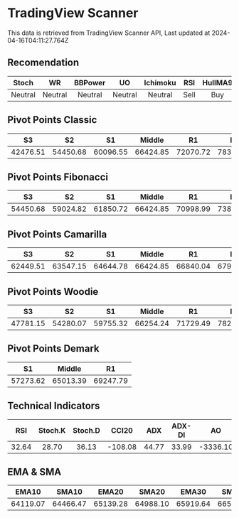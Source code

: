 # TradingView Scanner
This data is retrieved from TradingView Scanner API, Last updated at 2024-04-16T04:11:27.764Z

## Recomendation
| Stoch | WR | BBPower | UO | Ichimoku | RSI | HullMA9 |
| :---: | :---: | :---: | :---: | :---: | :---: | :---: |
| Neutral | Neutral | Neutral | Neutral | Neutral | Sell | Buy |

## Pivot Points Classic
| S3 | S2 | S1 | Middle | R1 | R2 | R3 |
| :---: | :---: | :---: | :---: | :---: | :---: | :---: |
| 42476.51 | 54450.68 | 60096.55 | 66424.85 | 72070.72 | 78399.02 | 90373.19 |

## Pivot Points Fibonacci
| S3 | S2 | S1 | Middle | R1 | R2 | R3 |
| :---: | :---: | :---: | :---: | :---: | :---: | :---: |
| 54450.68 | 59024.82 | 61850.72 | 66424.85 | 70998.99 | 73824.89 | 78399.02 |

## Pivot Points Camarilla
| S3 | S2 | S1 | Middle | R1 | R2 | R3 |
| :---: | :---: | :---: | :---: | :---: | :---: | :---: |
| 62449.51 | 63547.15 | 64644.78 | 66424.85 | 66840.04 | 67937.67 | 69035.31 |

## Pivot Points Woodie
| S3 | S2 | S1 | Middle | R1 | R2 | R3 |
| :---: | :---: | :---: | :---: | :---: | :---: | :---: |
| 47781.15 | 54280.07 | 59755.32 | 66254.24 | 71729.49 | 78228.41 | 83703.66 |

## Pivot Points Demark
| S1 | Middle | R1 |
| :---: | :---: | :---: |
| 57273.62 | 65013.39 | 69247.79 |

## Technical Indicators
| RSI | Stoch.K | Stoch.D | CCI20 | ADX | ADX-DI | AO | Mom | MACD | MACD | W.R | HullMA9 |
| :---: | :---: | :---: | :---: | :---: | :---: | :---: | :---: | :---: | :---: | :---: | :---: |
| 32.64 | 28.70 | 36.13 | -108.08 | 44.77 | 33.99 | -3336.10 | -1497.04 | -1302.86 | -1189.96 | -88.46 | 62439.47 |

## EMA & SMA
| EMA10 | SMA10 | EMA20 | SMA20 | EMA30 | SMA30 | EMA50 | SMA50 | EMA100 | SMA100 | EMA200 | SMA200 |
| :---: | :---: | :---: | :---: | :---: | :---: | :---: | :---: | :---: | :---: | :---: | :---: |
| 64119.07 | 64466.47 | 65139.28 | 64988.10 | 65919.64 | 66540.16 | 66832.66 | 68040.21 | 67548.39 | 68062.64 | 66741.81 | 67862.51 |